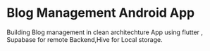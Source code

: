 # Blog Management Android App

Building Blog management in clean architechture App using flutter , Supabase for remote Backend,Hive for Local storage.
